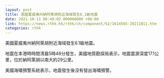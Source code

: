```yaml
---
layout: post
title: 美國夏威夷州納阿萊胡附近海域發生6.1級地震
date: 2021-10-11 06:49:02.000000000 +08:00
link: https://news.rthk.hk/rthk/ch/component/k2/1614565-20211011.htm
categories: rthk
---
```


美國夏威夷州納阿萊胡附近海域發生6.1級地震。

地震在本港時時間清晨5時48分發生，美國地質勘探局表示，地震震源深度17.1公里，位於納阿萊胡以南大約29公里。

美國海嘯預警系統表示，地震發生後沒有發出海嘯預警。
